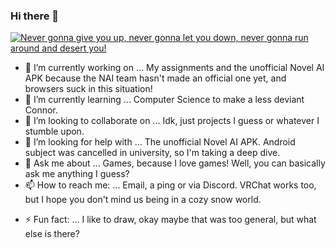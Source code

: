 ### Hi there 👋

[![Never gonna give you up, never gonna let you down, never gonna run around and desert you!](https://frm-wows-us.wgcdn.co/wows_forum_us/monthly_2019_08/rickroll.gif.df1f8ee1da8a907b37ad0eb92cf7b2e0.gif)](https://www.youtube.com/watch?v=dQw4w9WgXcQ)
<!-- Code source: https://stackoverflow.com/questions/11804820/how-can-i-embed-a-youtube-video-on-github-wiki-pages -->

<!--
**AmazingGabriel16/AmazingGabriel16** is a ✨ _special_ ✨ repository because its `README.md` (this file) appears on your GitHub profile.

Here are some ideas to get you started:
-->
- 🔭 I’m currently working on ... My assignments and the unofficial Novel AI APK because the NAI team hasn't made an official one yet, and browsers suck in this situation!
- 🌱 I’m currently learning ... Computer Science to make a less deviant Connor.
- 👯 I’m looking to collaborate on ... Idk, just projects I guess or whatever I stumble upon.
- 🤔 I’m looking for help with ... The unofficial Novel AI APK. Android subject was cancelled in university, so I'm taking a deep dive.
- 💬 Ask me about ... Games, because I love games! Well, you can basically ask me anything I guess?
- 📫 How to reach me: ... Email, a ping or via Discord. VRChat works too, but I hope you don't mind us being in a cozy snow world.
<!-- - 😄 Pronouns: ... -->
- ⚡ Fun fact: ... I like to draw, okay maybe that was too general, but what else is there?

